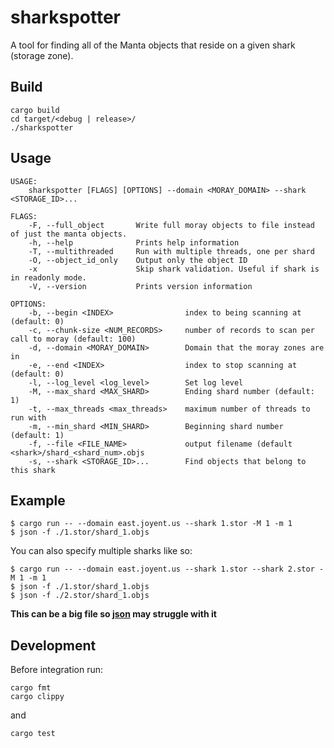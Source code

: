 # sharkspotter
A tool for finding all of the Manta objects that reside on a given shark (storage zone).


## Build
```
cargo build
cd target/<debug | release>/
./sharkspotter
```

## Usage
```
USAGE:
    sharkspotter [FLAGS] [OPTIONS] --domain <MORAY_DOMAIN> --shark <STORAGE_ID>...

FLAGS:
    -F, --full_object       Write full moray objects to file instead of just the manta objects.
    -h, --help              Prints help information
    -T, --multithreaded     Run with multiple threads, one per shard
    -O, --object_id_only    Output only the object ID
    -x                      Skip shark validation. Useful if shark is in readonly mode.
    -V, --version           Prints version information

OPTIONS:
    -b, --begin <INDEX>                index to being scanning at (default: 0)
    -c, --chunk-size <NUM_RECORDS>     number of records to scan per call to moray (default: 100)
    -d, --domain <MORAY_DOMAIN>        Domain that the moray zones are in
    -e, --end <INDEX>                  index to stop scanning at (default: 0)
    -l, --log_level <log_level>        Set log level
    -M, --max_shard <MAX_SHARD>        Ending shard number (default: 1)
    -t, --max_threads <max_threads>    maximum number of threads to run with
    -m, --min_shard <MIN_SHARD>        Beginning shard number (default: 1)
    -f, --file <FILE_NAME>             output filename (default <shark>/shard_<shard_num>.objs
    -s, --shark <STORAGE_ID>...        Find objects that belong to this shark
```

## Example
```
$ cargo run -- --domain east.joyent.us --shark 1.stor -M 1 -m 1
$ json -f ./1.stor/shard_1.objs
```

You can also specify multiple sharks like so:
```
$ cargo run -- --domain east.joyent.us --shark 1.stor --shark 2.stor -M 1 -m 1
$ json -f ./1.stor/shard_1.objs
$ json -f ./2.stor/shard_1.objs
```

__This can be a big file so [json](https://github.com/trentm/json) may struggle with it__

## Development

Before integration run:
```
cargo fmt
cargo clippy
```

and 

```
cargo test
```

